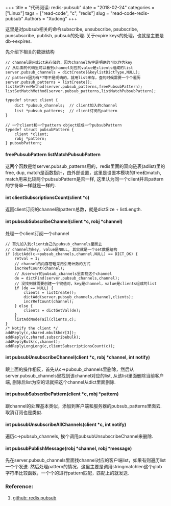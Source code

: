 +++
title = "代码阅读: redis-pubsub"
date = "2018-02-24"
categories = ["Linux"]
tags = ["read-code", "c", "redis"]
slug = "read-code-redis-pubsub"
Authors = "Xudong"
+++

这里是对pubsub相关的命令subscribe, unsubscribe, psubscribe, punsubscribe, publish, pubsub的处理.
关于expire keys的处理，也就是主要是db->expires.

先介绍下相关的数据结构

    // channel是用dict来存储的，因为channel名字是明确的可以作为key
    // 从后面的代码里可以看到channel对应的value是clients组成的list
    server.pubsub_channels = dictCreate(&keylistDictType,NULL);
    // pattern因为有*?等不是明确的，就用list来存，查的时候需要一个个遍历
    server.pubsub_patterns = listCreate();
    listSetFreeMethod(server.pubsub_patterns,freePubsubPattern);
    listSetMatchMethod(server.pubsub_patterns,listMatchPubsubPattern);

    typedef struct client {
        dict *pubsub_channels;  // client加入的channel
        list *pubsub_patterns;  // client订阅的pattern
    }

    // 一个client和一个pattern object组成一个pubsubPattern
    typedef struct pubsubPattern {
        client *client;
        robj *pattern;
    } pubsubPattern;

#### freePubsubPattern listMatchPubsubPattern
这两个函数是给server.pubsub_patterns用的，redis里面的双向链表(adlist)里的free, dup, match是函数指针，由外部设置，这里是设置本模块的free和match,
match用来比较两个pubsubPattern是否一样, 这里认为同一个client并且pattern的字符串一样就是一样的.

#### int clientSubscriptionsCount(client *c)
返回client订阅的channel和pattern总数，就是dictSize + listLength.

#### int pubsubSubscribeChannel(client *c, robj *channel)
处理一个client订阅一个channel

    // 首先加入到client自己的pubsub_channels里面去
    // channel为key, value是NULL, 其实就是一个set数据结构
    if (dictAdd(c->pubsub_channels,channel,NULL) == DICT_OK) {
        retval = 1;
        // channel的内存管理采用引用计数的方式
        incrRefCount(channel);
        // 从server的pubsub_channels里面找这个channel
        de = dictFind(server.pubsub_channels,channel);
        // 没找到就需要创建一个键值对，key是channel，value是clients组成的list
        if (de == NULL) {
            clients = listCreate();
            dictAdd(server.pubsub_channels,channel,clients);
            incrRefCount(channel);
        } else {
            clients = dictGetVal(de);
        }
        listAddNodeTail(clients,c);
    }
    /* Notify the client */
    addReply(c,shared.mbulkhdr[3]);
    addReply(c,shared.subscribebulk);
    addReplyBulk(c,channel);
    addReplyLongLong(c,clientSubscriptionsCount(c));


#### int pubsubUnsubscribeChannel(client *c, robj *channel, int notify)
跟上面的操作相反，首先从c->pubsub_channels里删除，然后从server.pubsub_channels里找到该channel对应的list, 从该list里面删除当前客户端,
删除后list为空的话就把这个channel从dict里面删除.

#### int pubsubSubscribePattern(client *c, robj *pattern)
跟channel的处理基本类似，添加到客户端和服务器的pubsub_patterns里面去.
取消订阅也是类似.

#### int pubsubUnsubscribeAllChannels(client *c, int notify)
遍历c->pubsub_channels, 挨个调用pubsubUnsubscribeChannel来删除.

#### int pubsubPublishMessage(robj *channel, robj *message)
先在server.pubsub_channels里面找channel对应的客户端list，如果有则遍历list一个个发送.
然后处理pattern的情况，这里主要是调用stringmatchlen这个glob字符串比较函数，一个个的进行pattern匹配，匹配上的就发送.

### Reference:
1. [github: redis pubsub](https://github.com/antirez/redis/blob/unstable/src/pubsub.c)
